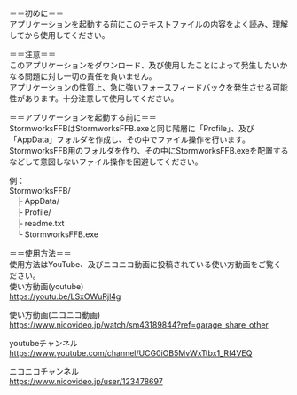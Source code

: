 ＝＝初めに＝＝  
アプリケーションを起動する前にこのテキストファイルの内容をよく読み、理解してから使用してください。  

＝＝注意＝＝  
このアプリケーションをダウンロード、及び使用したことによって発生したいかなる問題に対し一切の責任を負いません。  
アプリケーションの性質上、急に強いフォースフィードバックを発生させる可能性があります。十分注意して使用してください。  

＝＝アプリケーションを起動する前に＝＝  
StormworksFFBはStormworksFFB.exeと同じ階層に「Profile」、及び「AppData」フォルダを作成し、その中でファイル操作を行います。  
StormworksFFB用のフォルダを作り、その中にStormworksFFB.exeを配置するなどして意図しないファイル操作を回避してください。  

例：  
StormworksFFB/  
　├ AppData/  
　├ Profile/  
　├ readme.txt  
　└ StormworksFFB.exe  

＝＝使用方法＝＝  
使用方法はYouTube、及びニコニコ動画に投稿されている使い方動画をご覧ください。  
使い方動画(youtube)  
https://youtu.be/LSxOWuRjl4g  

使い方動画(ニコニコ動画)  
https://www.nicovideo.jp/watch/sm43189844?ref=garage_share_other  

youtubeチャンネル  
https://www.youtube.com/channel/UCG0iOB5MvWxTtbx1_Rf4VEQ  

ニコニコチャンネル  
https://www.nicovideo.jp/user/123478697  
